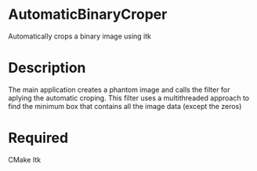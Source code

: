 # AutomaticBinaryCroper
Automatically crops a binary image using itk

# Description
The main application creates a phantom image and calls the filter for aplying the automatic croping. This filter uses a multithreaded approach to find the minimum box that contains all the image data (except the zeros)

# Required
CMake
Itk